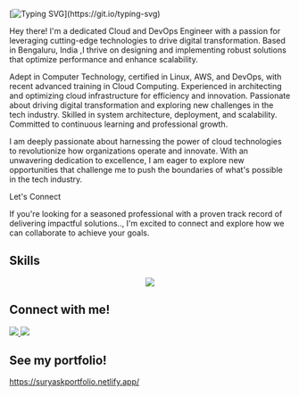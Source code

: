 [![Typing SVG](https://readme-typing-svg.herokuapp.com?font=Fira+Code&pause=1000&color=E9F7E7&random=false&width=435&lines=Hey+i+am+Surya!)](https://git.io/typing-svg)

Hey there! I'm a dedicated Cloud and DevOps Engineer with a passion for leveraging cutting-edge technologies to drive digital transformation. Based in Bengaluru, India ,I thrive on designing and implementing robust solutions that optimize performance and enhance scalability.

Adept in Computer Technology, certified in Linux, AWS, and DevOps, with recent advanced training in Cloud Computing. Experienced in architecting and optimizing cloud infrastructure for efficiency and innovation. Passionate about driving digital transformation and exploring new challenges in the tech industry. Skilled in system architecture, deployment, and scalability. Committed to continuous learning and professional growth. 

I am deeply passionate about harnessing the power of cloud technologies to revolutionize how organizations operate and innovate. With an unwavering dedication to excellence, I am eager to explore new opportunities that challenge me to push the boundaries of what's possible in the tech industry.

Let's Connect

If you're looking for a seasoned professional with a proven track record of delivering impactful solutions.., I'm excited to connect and explore how we can collaborate to achieve your goals.

## Skills


<p align="center">
  <a href="https://skillicons.dev">
    <img src="https://skillicons.dev/icons?i=linux,devops,aws,maven,docker,jenkins,kubernetes,ansible,terraform,html,css,python&perline=13" />
  </a>
</p>



## Connect with me!
<p > 
 <a href="https://www.linkedin.com/in/suryakumar11">
    <img src="https://skillicons.dev/icons?i=linkedin" />
  </a>
 
  <a href="https://www.instagram.com/_s_urya_sk_/">
   <img src="https://skillicons.dev/icons?i=instagram" />
  </a> 
</p>

## See my portfolio!
https://suryaskportfolio.netlify.app/






